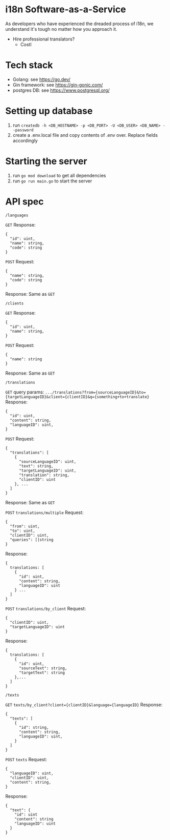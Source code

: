 # i18n Software-as-a-Service
As developers who have experienced the dreaded process of i18n, we understand it's tough no matter how you approach it.

- Hire professional translators?
   - Costl

# Tech stack
- Golang: see https://go.dev/
- Gin framework: see https://gin-gonic.com/ 
- postgres DB: see https://www.postgresql.org/

# Setting up database
1. run ```createdb -h <DB_HOSTNAME> -p <DB_PORT> -U <DB_USER> <DB_NAME> --password```
2. create a .env.local file and copy contents of .env over. Replace fields accordingly

# Starting the server
1. run ```go mod download``` to get all dependencies
2. run ```go run main.go``` to start the server

# API spec
```/languages```

```GET```
Response:
```
{
  "id": uint,
  "name": string,
  "code": string
}
```

```POST```
Request:
```
{
  "name": string,
  "code": string
}
```
Response:
Same as ```GET```


```/clients```

```GET```
Response:
```
{
  "id": uint,
  "name": string,
}
```

```POST```
Request:
```
{
  "name": string
}
```
Response:
Same as ```GET```


```/translations```

```GET```
query params: 
```.../translations?from={sourceLanguageID}&to={targetLanguageID}&client={clientID}&q={something+to+translate}```
Response:
```
{
  "id": uint,
  "content": string,
  "languageID": uint,
}
```

```POST```
Request:
```
{
  "translations": [
    {
      "sourceLanguageID": uint,
      "text": string,
      "targetLanguageID": uint,
      "translation": string,
      "clientID": uint
    }, ...
  ]
}
```
Response:
Same as ```GET```

```POST```
```translations/multiple```
Request:
```
{
  "from": uint,
  "to": uint,
  "clientID": uint,
  "queries": []string
}
```
Response:
```
{
  translations: [
    {
      "id": uint,
      "content": string,
      "languageID": uint
    } ...
  ]
}
```

```POST```
```translations/by_client```
Request:
```
{
  "clientID": uint,
  "targetLanguageID": uint
}
```
Response:
```
{
  translations: [
    {
      "id": uint,
      "sourceText": string,
      "targetText": string
    },...
  ]
}
```

```/texts```

```GET```
```texts/by_client?client={clientID}&language={languageID}```
Response:
```
{
  "texts": [
    {
      "id": string,
      "content": string,
      "languageID": uint,
    }  
  ]
}
```

```POST```
```texts```
Request:
```
{
  "languageID": uint,
  "clientID": uint,
  "content": string,
}
```

Response:
```
{
  "text": {
    "id": uint
    "content": string
    "languageID": uint
  }
}
```
